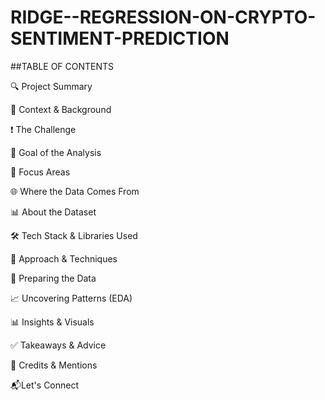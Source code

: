 # RIDGE--REGRESSION-ON-CRYPTO-SENTIMENT-PREDICTION

##TABLE OF CONTENTS

🔍 Project Summary


📝 Context & Background


❗ The Challenge

🎯 Goal of the Analysis


📌 Focus Areas

🌐 Where the Data Comes From

📊 About the Dataset

🛠️ Tech Stack & Libraries Used

🔧 Approach & Techniques

🧹 Preparing the Data

📈 Uncovering Patterns (EDA)

📊 Insights & Visuals

✅ Takeaways & Advice

🙏 Credits & Mentions

📬Let's Connect


